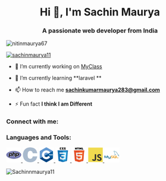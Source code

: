 <h1 align="center">Hi 👋, I'm Sachin Maurya</h1>
<h3 align="center">A passionate web developer from India</h3>

<p align="left"> <img src="https://komarev.com/ghpvc/?username=nitinmaurya67&label=Profile%20views&color=0e75b6&style=flat" alt="nitinmaurya67" /> </p>

<p align="left"> <a href="https://github.com/ryo-ma/github-profile-trophy"><img src="https://github-profile-trophy.vercel.app/?username=sachinmaurya11" alt="sachinmaurya11" /></a> </p>

- 🔭 I’m currently working on [MyClass](https://letlearn.netlify.app/)

- 🌱 I’m currently learning **laravel **

- 📫 How to reach me **sachinkumarmaurya283@gmail.com**

- ⚡ Fun fact **I think I am Different**

<h3 align="left">Connect with me:</h3>


<h3 align="left">Languages and Tools:</h3>
<p align="left"> 
  <a href="https://developer.mozilla.org/en-US/docs/Web/php" target="_blank" rel="noreferrer"> <img src="https://raw.githubusercontent.com/devicons/devicon/master/icons/php/php-original.svg" alt="php" width="40" height="40"/> </a>
  <a href="https://www.cprogramming.com/" target="_blank" rel="noreferrer"> <img src="https://raw.githubusercontent.com/devicons/devicon/master/icons/c/c-original.svg" alt="c" width="40" height="40"/> </a> <a href="https://www.w3schools.com/cpp/" target="_blank" rel="noreferrer"> <img src="https://raw.githubusercontent.com/devicons/devicon/master/icons/cplusplus/cplusplus-original.svg" alt="cplusplus" width="40" height="40"/> </a> <a href="https://www.w3schools.com/css/" target="_blank" rel="noreferrer"> <img src="https://raw.githubusercontent.com/devicons/devicon/master/icons/css3/css3-original-wordmark.svg" alt="css3" width="40" height="40"/> </a> <a href="https://www.w3.org/html/" target="_blank" rel="noreferrer"> <img src="https://raw.githubusercontent.com/devicons/devicon/master/icons/html5/html5-original-wordmark.svg" alt="html5" width="40" height="40"/> </a> </a> <a href="https://developer.mozilla.org/en-US/docs/Web/JavaScript" target="_blank" rel="noreferrer"> <img src="https://raw.githubusercontent.com/devicons/devicon/master/icons/javascript/javascript-original.svg" alt="javascript" width="40" height="40"/> </a> <a href="https://www.mysql.com/" target="_blank" rel="noreferrer"> <img src="https://raw.githubusercontent.com/devicons/devicon/master/icons/mysql/mysql-original-wordmark.svg" alt="mysql" width="40" height="40"/> </a> <a href="https://nodejs.org" target="_blank" rel="noreferrer"> </a> </p>

<p><img align="left" src="https://github-readme-stats.vercel.app/api/top-langs?username=Sachinmaurya11&show_icons=true&locale=en&layout=compact" alt="Sachinnmaurya11" /></p>


